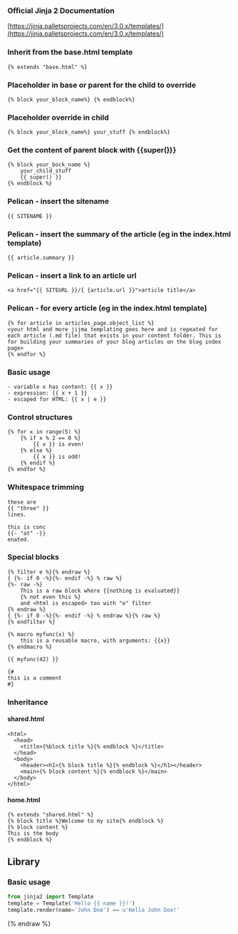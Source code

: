 ### Official Jinja 2 Documentation

[https://jinja.palletsprojects.com/en/3.0.x/templates/](https://jinja.palletsprojects.com/en/3.0.x/templates/)


### Inherit from the base.html template 

```
{% extends "base.html" %}
```

### Placeholder in base or parent for the child to override

```
{% block your_block_name%} {% endblock%}
```

### Placeholder override in child

```
{% block your_block_name%} your_stuff {% endblock%}
```

### Get the content of parent block with {{super()}}

```
{% block your_bock_name %}
    your_child_stuff
    {{ super() }}
{% endblock %}
```

### Pelican - insert the sitename

```
{{ SITENAME }}
```

### Pelican - insert the summary of the article (eg in the index.html template)

```
{{ article.summary }}
```

### Pelican -  insert a link to an article url

```
<a href="{{ SITEURL }}/{ {article.url }}">article title</a>
```

### Pelican - for every article (eg in the index.html template)

```
{% for article in articles_page.object_list %}
<your html and more jijma templating goes here and is repeated for each article (.md file) that exists in your content folder. This is for building your summaries of your blog articles on the blog index page>
{% endfor %}
```

### Basic usage

```
- variable x has content: {{ x }}
- expression: {{ x + 1 }}
- escaped for HTML: {{ x | e }}
```

### Control structures

```
{% for x in range(5) %}
    {% if x % 2 == 0 %}
        {{ x }} is even!
    {% else %}
        {{ x }} is odd!
    {% endif %}
{% endfor %}
```

### Whitespace trimming

```
these are
{{ "three" }}
lines.

this is conc
{{- "at" -}}
enated.
```

### Special blocks

```
{% filter e %}{% endraw %}
{ {%- if 0 -%}{%- endif -%} % raw %}
{%- raw -%}
    This is a raw block where {{nothing is evaluated}}
    {% not even this %}
    and <html is escaped> too with "e" filter
{% endraw %}
{ {%- if 0 -%}{%- endif -%} % endraw %}{% raw %}
{% endfilter %}

{% macro myfunc(x) %}
    this is a reusable macro, with arguments: {{x}}
{% endmacro %}

{{ myfunc(42) }}

{#
this is a comment
#}
```


### Inheritance

#### shared.html

```
<html>
  <head>
    <title>{%block title %}{% endblock %}</title>
  </head>
  <body>
    <header><h1>{% block title %}{% endblock %}</h1></header>
    <main>{% block content %}{% endblock %}</main>
  </body>
</html>
```

#### home.html

```
{% extends "shared.html" %}
{% block title %}Welcome to my site{% endblock %}
{% block content %}
This is the body
{% endblock %}
```

## Library

### Basic usage

```python
from jinja2 import Template
template = Template('Hello {{ name }}!')
template.render(name='John Doe') == u'Hello John Doe!'
```

{% endraw %}
